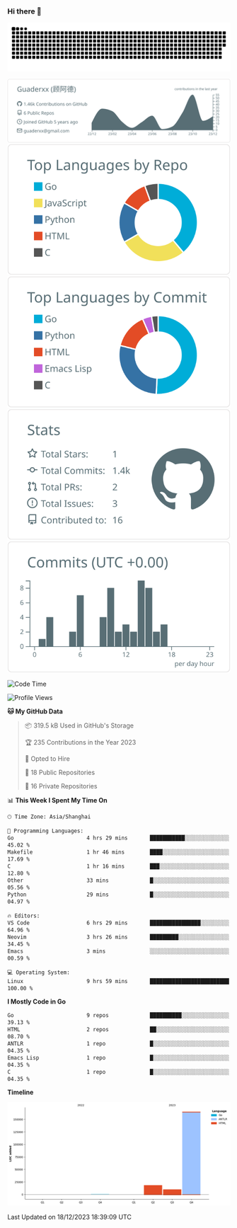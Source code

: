 ### Hi there 👋

<picture>
  <source media="(prefers-color-scheme: dark)" srcset="https://raw.githubusercontent.com/Guaderxx/Guaderxx/output/github-snake-dark.svg">
  <source media="(prefers-color-scheme: light)" srcset="https://raw.githubusercontent.com/Guaderxx/Guaderxx/output/github-snake.svg">
  <img alt="github-snake" src="https://raw.githubusercontent.com/Guaderxx/Guaderxx/output/github-snake.svg">
</picture>

<div align="center">


![](https://raw.githubusercontent.com/Guaderxx/Guaderxx/main/profile-summary-card-output/default/0-profile-details.svg)
![](https://raw.githubusercontent.com/Guaderxx/Guaderxx/main/profile-summary-card-output/default/1-repos-per-language.svg)
![](https://raw.githubusercontent.com/Guaderxx/Guaderxx/main/profile-summary-card-output/default/2-most-commit-language.svg)
![](https://raw.githubusercontent.com/Guaderxx/Guaderxx/main/profile-summary-card-output/default/3-stats.svg)
![](https://raw.githubusercontent.com/Guaderxx/Guaderxx/main/profile-summary-card-output/default/4-productive-time.svg)


</div>

<!--START_SECTION:waka-->
![Code Time](http://img.shields.io/badge/Code%20Time-350%20hrs%2045%20mins-blue)

![Profile Views](http://img.shields.io/badge/Profile%20Views-0-blue)

**🐱 My GitHub Data** 

> 📦 319.5 kB Used in GitHub's Storage 
 > 
> 🏆 235 Contributions in the Year 2023
 > 
> 💼 Opted to Hire
 > 
> 📜 18 Public Repositories 
 > 
> 🔑 16 Private Repositories 
 > 
📊 **This Week I Spent My Time On** 

```text
🕑︎ Time Zone: Asia/Shanghai

💬 Programming Languages: 
Go                       4 hrs 29 mins       ███████████░░░░░░░░░░░░░░   45.02 % 
Makefile                 1 hr 46 mins        ████░░░░░░░░░░░░░░░░░░░░░   17.69 % 
C                        1 hr 16 mins        ███░░░░░░░░░░░░░░░░░░░░░░   12.80 % 
Other                    33 mins             █░░░░░░░░░░░░░░░░░░░░░░░░   05.56 % 
Python                   29 mins             █░░░░░░░░░░░░░░░░░░░░░░░░   04.97 % 

🔥 Editors: 
VS Code                  6 hrs 29 mins       ████████████████░░░░░░░░░   64.96 % 
Neovim                   3 hrs 26 mins       █████████░░░░░░░░░░░░░░░░   34.45 % 
Emacs                    3 mins              ░░░░░░░░░░░░░░░░░░░░░░░░░   00.59 % 

💻 Operating System: 
Linux                    9 hrs 59 mins       █████████████████████████   100.00 % 
```

**I Mostly Code in Go** 

```text
Go                       9 repos             ██████████░░░░░░░░░░░░░░░   39.13 % 
HTML                     2 repos             ██░░░░░░░░░░░░░░░░░░░░░░░   08.70 % 
ANTLR                    1 repo              █░░░░░░░░░░░░░░░░░░░░░░░░   04.35 % 
Emacs Lisp               1 repo              █░░░░░░░░░░░░░░░░░░░░░░░░   04.35 % 
C                        1 repo              █░░░░░░░░░░░░░░░░░░░░░░░░   04.35 % 
```



**Timeline**

![Lines of Code chart](https://raw.githubusercontent.com/Guaderxx/Guaderxx/main/assets/bar_graph.png)


 Last Updated on 18/12/2023 18:39:09 UTC
<!--END_SECTION:waka-->
